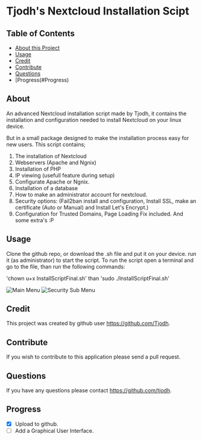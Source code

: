 # Tjodh's Nextcloud Installation Scipt
## Table of Contents

* [About this Project](#About)
* [Usage](#Usage)
* [Credit](#Credit)
* [Contribute](#Contribute)
* [Questions](#Questions)
* [Progress(#Progress)

## About
An advanced Nextcloud installation script made by Tjodh, it contains the installation and configuration needed to install Nextcloud on your linux device.

But in a small package designed to make the installation process easy for new users. 
This script contains;

1. The installation of Nextcloud
2. Webservers (Apache and Ngnix)
3. Installation of PHP
4. IP viewing (usefull feature during setup)
5. Configurate Apache or Ngnix.
6. Installation of a database
7. How to make an administrator account for nextcloud. 
8. Security options: (Fail2ban install and configuration, Install SSL, make an certificate (Auto or Manual) and Install Let's Encrypt.)
9. Configuration for Trusted Domains, Page Loading Fix included. And some extra's :P


## Usage 
Clone the github repo, or download the .sh file and put it on your device. run it (as administrator) to start the script.
To run the script open a terminal and go to the file, than run the following commands: 

'chown u+x InstallScriptFinal.sh' 
than 
'sudo ./InstallScriptFinal.sh'

![Main Menu](https://raw.githubusercontent.com/Tjodh/Nextcloud-install-script/main/screenshot/Main%20Menu.png)
![Security Sub Menu](https://raw.githubusercontent.com/Tjodh/Nextcloud-install-script/main/screenshot/Security%20Menu.png)

## Credit
This project was created by github user https://github.com/Tjodh.


## Contribute 
If you wish to contribute to this application please send a pull request. 


## Questions
If you have any questions please contact https://github.com/tjodh.

## Progress

- [X] Upload to github.
- [ ] Add a Graphical User Interface.
